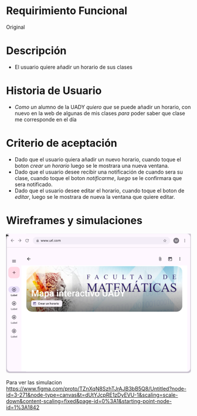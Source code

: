 # Requirimiento Funcional 
Original
# Descripción 
* El usuario quiere añadir un horario de sus clases
# Historia de Usuario 
* *Como un* alumno de la UADY *quiero que* se puede añadir un horario, con nuevo en la web de algunas de mis clases *para* poder saber que clase me corresponde en el día
# Criterio de aceptación 
* Dado que el usuario quiera añadir un nuevo horario, cuando toque el boton *crear un horario* luego se le mostrara una nueva ventana.
* Dado que el usuario desee recibir una notificación de cuando sera su clase, cuando toque el boton *notificarme*, *luego* se le confirmara que sera notificado.
* Dado que el usuario desee editar el horario, cuando toque el boton de *editar*, luego se le mostrara de nueva la ventana que quiere editar.
# Wireframes y simulaciones
![simulacion](https://github.com/Ozia112/Team-2-FSE-repo/blob/FIS-Project-Stage-2/assets/Stage2/PD/PD2/simulaciones.png)

Para ver las simulacion
https://www.figma.com/proto/TZnXqN8SzhTJrAJB3bB5Q8/Untitled?node-id=3-271&node-type=canvas&t=dUtYJcpRE1zDyEVU-1&scaling=scale-down&content-scaling=fixed&page-id=0%3A1&starting-point-node-id=1%3A1842
